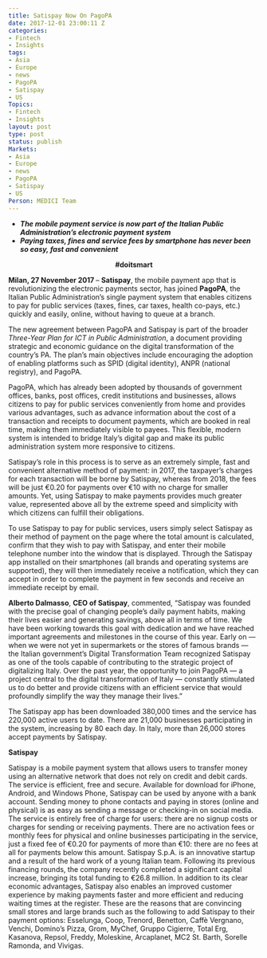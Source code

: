 ```yaml
---
title: Satispay Now On PagoPA
date: 2017-12-01 23:00:11 Z
categories:
- Fintech
- Insights
tags:
- Asia
- Europe
- news
- PagoPA
- Satispay
- US
Topics:
- Fintech
- Insights
layout: post
type: post
status: publish
Markets:
- Asia
- Europe
- news
- PagoPA
- Satispay
- US
Person: MEDICI Team
---
```


<ul>
<li style="text-align: left;"><em><b>The mobile payment service is now part of the Italian Public Administration’s electronic payment system</b></em></li>
<li style="text-align: left;"><em><b>Paying taxes, fines and service fees by smartphone has never been so easy, fast and convenient</b></em></li>
</ul>
<p style="text-align: center;"><b>#doitsmart</b></p>
<p><b>Milan, 27 November 2017 </b>– <b>Satispay</b>, the mobile payment app that is revolutionizing the electronic payments sector, has joined <b>PagoPA</b>, the Italian Public Administration’s single payment system that enables citizens to pay for public services (taxes, fines, car taxes, health co-pays, etc.) quickly and easily, online, without having to queue at a branch. </p>
<p>The new agreement between PagoPA and Satispay is part of the broader <i>Three-Year Plan for ICT in Public Administration</i>, a document providing strategic and economic guidance on the digital transformation of the country’s PA. The plan’s main objectives include encouraging the adoption of enabling platforms such as SPID (digital identity), ANPR (national registry), and PagoPA.</p>
<p>PagoPA, which has already been adopted by thousands of government offices, banks, post offices, credit institutions and businesses, allows citizens to pay for public services conveniently from home and provides various advantages, such as advance information about the cost of a transaction and receipts to document payments, which are booked in real time, making them immediately visible to payees. This flexible, modern system is intended to bridge Italy’s digital gap and make its public administration system more responsive to citizens.</p>
<p>Satispay’s role in this process is to serve as an extremely simple, fast and convenient alternative method of payment: in 2017, the taxpayer’s charges for each transaction will be borne by Satispay, whereas from 2018, the fees will be just €0.20 for payments over €10 with no charge for smaller amounts. Yet, using Satispay to make payments provides much greater value, represented above all by the extreme speed and simplicity with which citizens can fulfill their obligations.</p>
<p>To use Satispay to pay for public services, users simply select Satispay as their method of payment on the page where the total amount is calculated, confirm that they wish to pay with Satispay, and enter their mobile telephone number into the window that is displayed. Through the Satispay app installed on their smartphones (all brands and operating systems are supported), they will then immediately receive a notification, which they can accept in order to complete the payment in few seconds and receive an immediate receipt by email.</p>
<p><b>Alberto Dalmasso</b>, <b>CEO of Satispay</b>, commented, “Satispay was founded with the precise goal of changing people’s daily payment habits, making their lives easier and generating savings, above all in terms of time. We have been working towards this goal with dedication and we have reached important agreements and milestones in the course of this year. Early on — when we were not yet in supermarkets or the stores of famous brands — the Italian government’s Digital Transformation Team recognized Satispay as one of the tools capable of contributing to the strategic project of digitalizing Italy. Over the past year, the opportunity to join PagoPA — a project central to the digital transformation of Italy — constantly stimulated us to do better and provide citizens with an efficient service that would profoundly simplify the way they manage their lives.”</p>
<p>The Satispay app has been downloaded 380,000 times and the service has 220,000 active users to date. There are 21,000 businesses participating in the system, increasing by 80 each day. In Italy, more than 26,000 stores accept payments by Satispay.</p>
<p><b>Satispay </b></p>
<p>Satispay is a mobile payment system that allows users to transfer money using an alternative network that does not rely on credit and debit cards. The service is efficient, free and secure. Available for download for iPhone, Android, and Windows Phone, Satispay can be used by anyone with a bank account. Sending money to phone contacts and paying in stores (online and physical) is as easy as sending a message or checking-in on social media. The service is entirely free of charge for users: there are no signup costs or charges for sending or receiving payments. There are no activation fees or monthly fees for physical and online businesses participating in the service, just a fixed fee of €0.20 for payments of more than €10: there are no fees at all for payments below this amount. Satispay S.p.A. is an innovative startup and a result of the hard work of a young Italian team. Following its previous financing rounds, the company recently completed a significant capital increase, bringing its total funding to €26.8 million. In addition to its clear economic advantages, Satispay also enables an improved customer experience by making payments faster and more efficient and reducing waiting times at the register. These are the reasons that are convincing small stores and large brands such as the following to add Satispay to their payment options: Esselunga, Coop, Trenord, Benetton, Caffè Vergnano, Venchi, Domino’s Pizza, Grom, MyChef, Gruppo Cigierre, Total Erg, Kasanova, Repsol, Freddy, Moleskine, Arcaplanet, MC2 St. Barth, Sorelle Ramonda, and Vivigas.</p>
